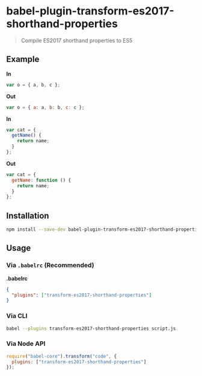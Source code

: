 # babel-plugin-transform-es2017-shorthand-properties

> Compile ES2017 shorthand properties to ES5

## Example

**In**

```js
var o = { a, b, c };
```

**Out**

```js
var o = { a: a, b: b, c: c };
```

**In**

```js
var cat = {
  getName() {
    return name;
  }
};
```

**Out**

```js
var cat = {
  getName: function () {
    return name;
  }
};
```

## Installation

```sh
npm install --save-dev babel-plugin-transform-es2017-shorthand-properties
```

## Usage

### Via `.babelrc` (Recommended)

**.babelrc**

```json
{
  "plugins": ["transform-es2017-shorthand-properties"]
}
```

### Via CLI

```sh
babel --plugins transform-es2017-shorthand-properties script.js
```

### Via Node API

```javascript
require("babel-core").transform("code", {
  plugins: ["transform-es2017-shorthand-properties"]
});
```
